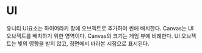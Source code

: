 # UI
유니티 UI요소는 하이어라키 창에 오브젝트로 추가하여 씬에 배치한다.
Canvas는 UI 오브젝트를 배치하기 위한 영역이다. Canvas의 크기는 게임 뷰에 비례한다.
UI 오브젝트는 빛의 영향을 받지 않고, 정면에서 바라본 시점으로 표시된다.

